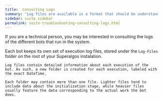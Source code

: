 ```yaml
---
title:  Consulting Logs
summary: "Log files are available in a format that should be understandable to most technically-oriented people."
sidebar: suite_sidebar
permalink: suite-troubleshooting-consulting-logs.html
---
```


If you are a technical person, you may be interested in consulting the logs of the different bots that run in the system.

Each bot keeps its own set of execution log files, stored under the ```Log-Files``` folder on the root of your Superalgos instalation.
```
Log files contain detailed information about each execution of the bot. As such, a new folder is created for each execution, labeled with the exact DateTime.

Each folder may contain more than one file. Lighter files tend to include data about the initialization stage, while heavier files usually feature the data corresponding to the actual work the bot does.
